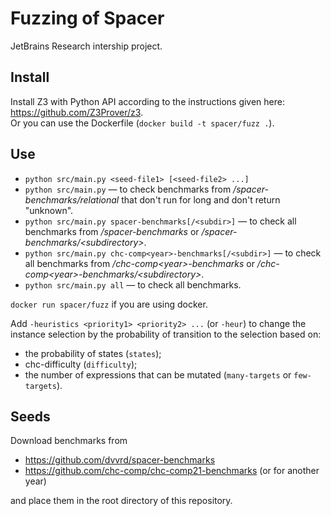 # Fuzzing of Spacer
JetBrains Research intership project.

## Install
Install Z3 with Python API according to the instructions given here: https://github.com/Z3Prover/z3.  
Or you can use the Dockerfile (`docker build -t spacer/fuzz .`).

## Use
* `python src/main.py <seed-file1> [<seed-file2> ...]`  
* `python src/main.py` — to check benchmarks from _/spacer-benchmarks/relational_ that don't run for long and don't return "unknown".  
* `python src/main.py spacer-benchmarks[/<subdir>]` — to check all benchmarks from _/spacer-benchmarks_ or _/spacer-benchmarks/\<subdirectory\>_.  
* `python src/main.py chc-comp<year>-benchmarks[/<subdir>]` — to check all benchmarks from _/chc-comp\<year\>-benchmarks_ or _/chc-comp\<year\>-benchmarks/\<subdirectory\>_.  
* `python src/main.py all` — to check all benchmarks.  

`docker run spacer/fuzz` if you are using docker.  

Add `-heuristics <priority1> <priority2> ...` (or `-heur`) to change the instance selection by the probability of transition to the selection based on:  
* the probability of states (`states`);  
* chc-difficulty (`difficulty`);  
* the number of expressions that can be mutated (`many-targets` or `few-targets`).  

## Seeds
Download benchmarks from
* https://github.com/dvvrd/spacer-benchmarks  
* https://github.com/chc-comp/chc-comp21-benchmarks (or for another year)  

and place them in the root directory of this repository.  

